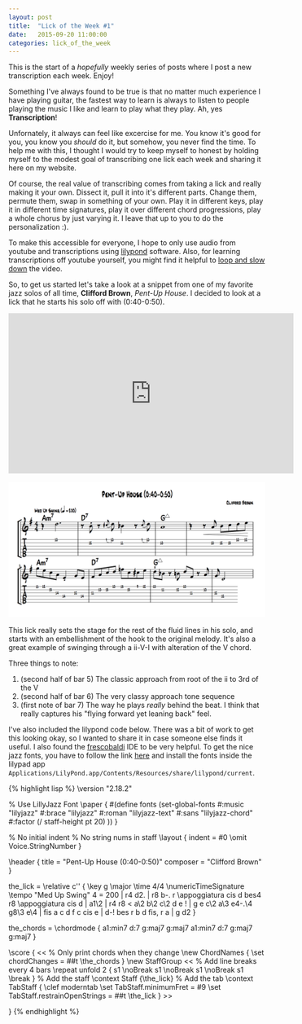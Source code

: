 ```yaml
---
layout: post
title:  "Lick of the Week #1"
date:   2015-09-20 11:00:00
categories: lick_of_the_week
---
```


<div class="message">
This is the start of a <em>hopefully</em> weekly series of posts where I post a new transcription each week. Enjoy!
</div>

Something I've always found to be true is that no matter much experience I have playing guitar, the fastest way to learn is always to listen to people playing the music I like and learn to play what they play. Ah, yes **Transcription**! 

Unfornately, it always can feel like excercise for me. You know it's good for you, you know you *should* do it, but somehow, you never find the time. To help me with this, I thought I would try to keep myself to honest by holding myself to the modest goal of transcribing one lick each week and sharing it here on my website.

Of course, the real value of transcribing comes from taking a lick and really making it your own. Dissect it, pull it into it's different parts. Change them, permute them, swap in something of your own. Play it in different keys, play it in different time signatures, play it over different chord progressions, play a whole chorus by just varying it. I leave that up to you to do the personalization :).

To make this accessible for everyone, I hope to only use audio from youtube and transcriptions using [lilypond](http://www.lilypond.org/) software. Also, for learning transcriptions off youtube yourself, you might find it helpful to [loop and slow down](http://www.youtubeslow.com/) the video.

So, to get us started let's take a look at a snippet from one of my favorite jazz solos of all time, **Clifford Brown**, *Pent-Up House*.  I decided to look at a lick that he starts his solo off with (0:40-0:50).

<iframe width="560" 
height="315" 
src="https://www.youtube.com/embed/BIorQrB8BpY?start=40&end=50" 
frameborder="0" 
allowfullscreen>
</iframe>

![LOTW-1](/assets/lotw/lotw-1.png)

This lick really sets the stage for the rest of the fluid lines in his solo, and starts with an embellishment of the hook to the original melody. It's also a great example of swinging through a ii-V-I with alteration of the V chord.

Three things to note:

1. (second half of bar 5) The classic approach from root of the ii to 3rd of the V
2. (second half of bar 6) The very classy approach tone sequence 
3. (first note of bar 7) The way he plays *really* behind the beat. I think that really captures his "flying forward yet leaning back" feel.

I've also included the lilypond code below. There was a bit of work to get this looking okay, so I wanted to share it in case someone else finds it useful. I also found the [frescobaldi](http://www.frescobaldi.org/) IDE to be very helpful. To get the nice jazz fonts, you have to follow the link [here](https://fonts.openlilylib.org/docs.html#how-to-use) and install the fonts inside the lilypad app `Applications/LilyPond.app/Contents/Resources/share/lilypond/current`. 

{% highlight lisp %}
\version "2.18.2"

% Use LillyJazz Font
\paper {
  #(define fonts
    (set-global-fonts
      #:music "lilyjazz"
      #:brace "lilyjazz"
      #:roman "lilyjazz-text"
      #:sans "lilyjazz-chord"
      #:factor (/ staff-height pt 20)
  ))
}

% No initial indent 
% No string nums in staff
\layout {
  indent = #0
  \omit Voice.StringNumber
}

\header {
  title = "Pent-Up House (0:40-0:50)"
  composer = "Clifford Brown"
}

the_lick = \relative c'' {
 \key g \major
 \time 4/4
 \numericTimeSignature
 \tempo "Med Up Swing" 4 = 200
 | r4 d2.
 | r8  b-. r \appoggiatura cis d bes4 r8 \appoggiatura cis d
 | a1\2
 | r4 r8 \< a\2 b\2 c\2 d e \!
 | g e c\2 a\3 e4-.\4 g8\3 e\4 
 | fis a c d  f c cis e
 | d-! bes r b d fis, r a
 | g d2
}

the_chords = \chordmode {
    a1:min7 d:7 g:maj7 g:maj7
    a1:min7 d:7 g:maj7 g:maj7
}

\score {
  <<
  % Only print chords when they change
  \new ChordNames {
    \set chordChanges = ##t
    \the_chords
    }
  \new StaffGroup 
    <<
      % Add line breaks every 4 bars
      \repeat unfold 2 {
        s1 \noBreak s1 \noBreak
        s1 \noBreak s1 \break
      }
      % Add the staff
      \context Staff {\the_lick}
      % Add the tab
      \context TabStaff {
        \clef moderntab
        \set TabStaff.minimumFret = #9
        \set TabStaff.restrainOpenStrings = ##t
        \the_lick
        }
    >>
  >>
}
{% endhighlight %}